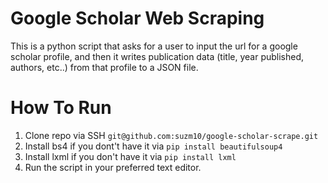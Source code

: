 # Google Scholar Web Scraping

This is a python script that asks for a user to input the url for a google scholar profile, and then it writes publication data (title, year published, authors, etc..) from that profile to a JSON file.

# How To Run

1. Clone repo via SSH `git@github.com:suzm10/google-scholar-scrape.git`
2. Install bs4 if you dont't have it via `pip install beautifulsoup4`
3. Install lxml if you don't have it via `pip install lxml`
4. Run the script in your preferred text editor.
